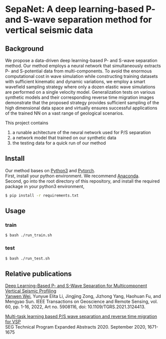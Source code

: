 # SepaNet: A deep learning-based P- and S-wave separation method for vertical seismic data

## Background
We propose a data-driven deep learning-based P- and S-wave separation method. Our method employs a neural network that simultaneously extracts P- and S-potential data from multi-components. To avoid the enormous computational cost in wave simulation while constructing training datasets with sufficient kinematic and dynamic variations, we employ a smart wavefield sampling strategy where only a dozen elastic wave simulations are performed on a single velocity model. Generalization tests on various synthetic models and their corresponding reverse time migration images demonstrate that the proposed strategy provides sufficient sampling of the high dimensional data space and virtually ensures successful applications of the trained NN on a vast range of geological scenarios.

This project contains 
1. a runable achitecture of the neural network used for P/S separation
2. a network model that trained on our synthetic data
3. the testing data for a quick run of our method

## Install

Our method bases on [Python3](https://www.python.org/downloads/) and [Pytorch](https://pytorch.org). <br>
First, install your python environment. We recommend [Anaconda](https://www.anaconda.com/).<br>
Second, go into the root directory of this repository, and install the required package in your python3 environment, 

```sh
$ pip install -r requirements.txt
```

## Usage

### train 

```sh
$ bash ./run_train.sh 
```

### test
```sh
$ bash ./run_test.sh 
```

## Relative publications

[Deep Learning-Based P- and S-Wave Separation for Multicomponent Vertical Seismic Profiling](https://doi.org/10.1109/TGRS.2021.3124413)<br>
[Yanwen Wei](https://scholar.google.com/citations?hl=en&user=il-IuekAAAAJ&view_op=list_works&sortby=pubdate), Yunyue Elita Li, Jingjing Zong, Jizhong Yang, Haohuan Fu, and Mengyao Sun. 
IEEE Transactions on Geoscience and Remote Sensing, vol. 60, pp. 1-16, 2022, Art no. 5908116, doi: 10.1109/TGRS.2021.3124413.

[Multi-task learning based P/S wave separation and reverse time migration for VSP](https://doi.org/10.1190/segam2020-3426539.1)<br>
SEG Technical Program Expanded Abstracts 2020. September 2020, 1671-1675

